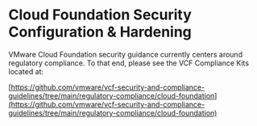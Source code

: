 # Cloud Foundation Security Configuration & Hardening

VMware Cloud Foundation security guidance currently centers around regulatory compliance. To that end, please see the VCF Compliance Kits located at:

[https://github.com/vmware/vcf-security-and-compliance-guidelines/tree/main/regulatory-compliance/cloud-foundation](https://github.com/vmware/vcf-security-and-compliance-guidelines/tree/main/regulatory-compliance/cloud-foundation)

